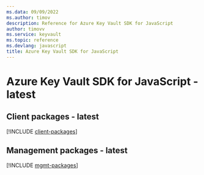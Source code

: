 ```yaml
---
ms.data: 09/09/2022
ms.author: timov
description: Reference for Azure Key Vault SDK for JavaScript
author: timovv
ms.service: keyvault
ms.topic: reference
ms.devlang: javascript
title: Azure Key Vault SDK for JavaScript
---
```

# Azure Key Vault SDK for JavaScript - latest

## Client packages - latest
[!INCLUDE [client-packages](key-vault-client-index.md)]
## Management packages - latest
[!INCLUDE [mgmt-packages](key-vault-mgmt-index.md)]